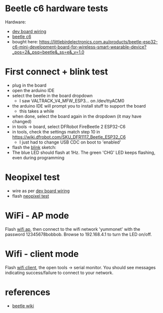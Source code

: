 # Beetle c6 hardware tests

Hardware:
- [dev board wiring](./beetle_dev_board.md)
- [beetle c6](https://wiki.dfrobot.com/SKU_DFR1117_Beetle_ESP32_C6)
- bought here: https://littlebirdelectronics.com.au/products/beetle-esp32-c6-mini-development-board-for-wireless-smart-wearable-device?_pos=2&_psq=beetle&_ss=e&_v=1.0

# First connect + blink test
- plug in the board
- open the arduino IDE
- select the beetle in the board dropdown
    - I saw VALTRACK_V4_MFW_ESP3... on /dev/ttyACM0
- the arduino IDE will prompt you to install stuff to support the board
    - this takes a while
- when done, select the board again in the dropdown (it may have changed)
- in tools -> board, select DFRobot FireBeetle 2 ESP32-C6
- in tools, check the settings match step 10 in https://wiki.dfrobot.com/SKU_DFR1117_Beetle_ESP32_C6
    - I just had to change USB CDC on boot to 'enabled'
- flash the [blink](./blink.ino) sketch:
- The blue LED should flash at 1Hz. The green 'CHG' LED keeps flashing, even
  during programming

# Neopixel test
- wire as per [dev board wiring](./beetle_dev_board.md)
- flash [neopixel test](./neopixel_test.ino)

# WiFi - AP mode
Flash [wifi ap](./wifi_ap.ino), then connect to the wifi network 'yummonet'
with the password 12345678bobbob. Browse to 192.168.4.1 to turn the LED on/off.

# Wifi - client mode
Flash [wifi client](./wifi_client.ino), the open tools -> serial monitor. You
should see messages indicating success/failure to connect to your network.


# references
- [beetle wiki](https://wiki.dfrobot.com/SKU_DFR1117_Beetle_ESP32_C6)
